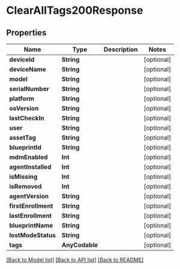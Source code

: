 # ClearAllTags200Response

## Properties
Name | Type | Description | Notes
------------ | ------------- | ------------- | -------------
**deviceId** | **String** |  | [optional] 
**deviceName** | **String** |  | [optional] 
**model** | **String** |  | [optional] 
**serialNumber** | **String** |  | [optional] 
**platform** | **String** |  | [optional] 
**osVersion** | **String** |  | [optional] 
**lastCheckIn** | **String** |  | [optional] 
**user** | **String** |  | [optional] 
**assetTag** | **String** |  | [optional] 
**blueprintId** | **String** |  | [optional] 
**mdmEnabled** | **Int** |  | [optional] 
**agentInstalled** | **Int** |  | [optional] 
**isMissing** | **Int** |  | [optional] 
**isRemoved** | **Int** |  | [optional] 
**agentVersion** | **String** |  | [optional] 
**firstEnrollment** | **String** |  | [optional] 
**lastEnrollment** | **String** |  | [optional] 
**blueprintName** | **String** |  | [optional] 
**lostModeStatus** | **String** |  | [optional] 
**tags** | **AnyCodable** |  | [optional] 

[[Back to Model list]](../README.md#documentation-for-models) [[Back to API list]](../README.md#documentation-for-api-endpoints) [[Back to README]](../README.md)


